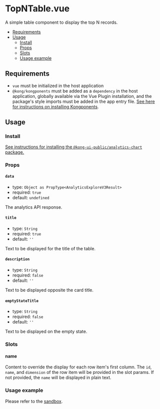 # TopNTable.vue

A simple table component to display the top N records.

- [Requirements](#requirements)
- [Usage](#usage)
  - [Install](#install)
  - [Props](#props)
  - [Slots](#slots)
  - [Usage example](#usage-example)

## Requirements

- `vue` must be initialized in the host application
- `@kong/kongponents` must be added as a `dependency` in the host application, globally available via the Vue Plugin installation, and the package's style imports must be added in the app entry file. [See here for instructions on installing Kongponents](https://kongponents.konghq.com/#globally-install-all-kongponents).

## Usage

### Install

[See instructions for installing the `@kong-ui-public/analytics-chart` package.](../README.md#install)

### Props

#### `data`

- type: `Object as PropType<AnalyticsExploreV3Result>`
- required: `true`
- default: `undefined`

The analytics API response.

#### `title`

- type: `String`
- required: `true`
- default: `''`

Text to be displayed for the title of the table.

#### `description`

- type: `String`
- required: `false`
- default: `''`

Text to be displayed opposite the card title.

#### `emptyStateTitle`

- type: `String`
- required: `false`
- default: `''`

Text to be displayed on the empty state.

### Slots

#### name

Content to override the display for each row item's first column. The `id`, `name`, and `dimension` of the row item will be provided in the slot params. If not provided, the `name` will be displayed in plain text.

### Usage example

Please refer to the [sandbox](../sandbox/App.vue).
